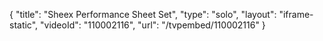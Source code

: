 {
    "title": "Sheex Performance Sheet Set",
    "type": "solo",
    "layout": "iframe-static",
    "videoId": "110002116",
    "url": "\/tvpembed\/110002116"
}